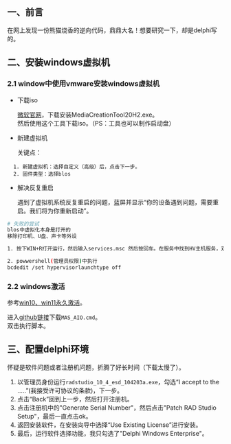 
## 一、前言

  在网上发现一份熊猫烧香的逆向代码，鼎鼎大名！想要研究一下，却是delphi写的。

## 二、安装windows虚拟机

### 2.1 window中使用vmware安装windows虚拟机

+ 下载iso

  [微软官网](https://www.microsoft.com/zh-cn/software-download/windows10)，下载安装MediaCreationTool20H2.exe。  
  然后使用这个工具下载iso。（PS：工具也可以制作启动盘）

+ 新建虚拟机

  关键点： 

```
  1. 新建虚拟机：选择自定义（高级）后，点击下一步。
  2. 固件类型：选择blos
```

+ 解决反复重启

  遇到了虚拟机系统反复重启的问题，蓝屏并显示“你的设备遇到问题，需要重启。我们将为你重新启动”。

```bash
# 失败的尝试
blos中虚拟化本身是打开的
移除打印机、U盘、声卡等外设
```

```bash
1. 按下WIN+R打开运行，然后输入services.msc 然后按回车。在服务中找到HV主机服务，双击打开设置为禁用。

2. powwershell(管理员权限)中执行
bcdedit /set hypervisorlaunchtype off
```

### 2.2 windows激活

  参考[win10、win11永久激活](https://zhuanlan.zhihu.com/p/260014354)。  

  进入[github链接](https://github.com/massgravel/Microsoft-Activation-Scripts/)下载```MAS_AIO.cmd```。  
  双击执行脚本。

## 三、配置delphi环境

  怀疑是软件问题或者注册机问题，折腾了好长时间（下载太慢了）。

1. 以管理员身份运行```radstudio_10_4_esd_104203a.exe```，勾选“I accept to the .....”(我接受许可协议的条款)，下一步。
2. 点击“Back”回到上一步，然后打开注册机。
3. 点击注册机中的"Generate Serial Number"，然后点击"Patch RAD Studio Setup"，最后一直点击ok。
4. 返回安装软件，在安装向导中选择“Use Existing License”进行安装。
5. 最后，运行软件选择功能，我只勾选了"Delphi Windows Enterprise"。